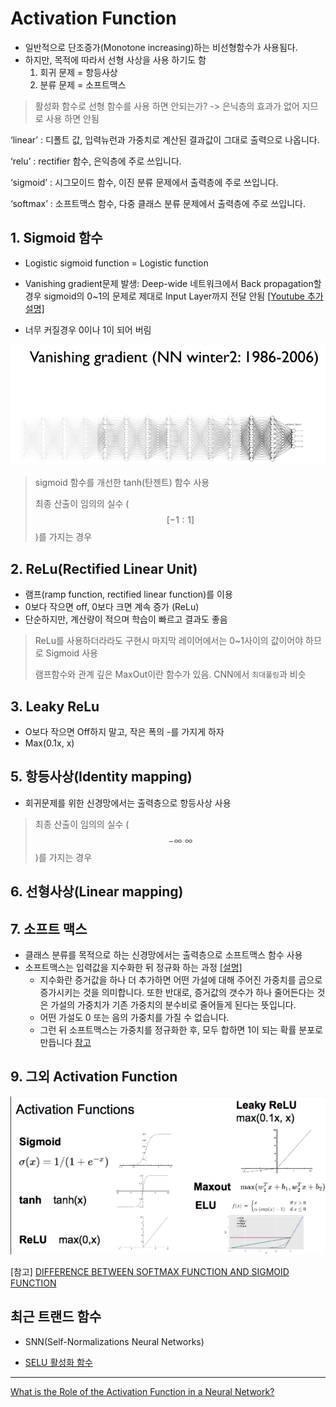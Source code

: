 # Activation Function

* 일반적으로 단조증가\(Monotone increasing\)하는 비선형함수가 사용됨다. 
* 하지만, 목적에 따라서 선형 사상을 사용 하기도 함
  1. 회귀 문제 = 항등사상 
  2. 분류 문제 = 소프트맥스 

> 활성화 함수로 선형 함수를 사용 하면 안되는가? -&gt;  은닉층의 효과가 없어 지므로 사용 하면 안됨

  


‘linear’ : 디폴트 값, 입력뉴런과 가중치로 계산된 결과값이 그대로 출력으로 나옵니다.

‘relu’ : rectifier 함수, 은익층에 주로 쓰입니다.

‘sigmoid’ : 시그모이드 함수, 이진 분류 문제에서 출력층에 주로 쓰입니다.

‘softmax’ : 소프트맥스 함수, 다중 클래스 분류 문제에서 출력층에 주로 쓰입니다.

## 

## 1. Sigmoid 함수

* Logistic sigmoid function = Logistic function

* Vanishing gradient문제 발생: Deep-wide 네트워크에서 Back propagation할경우 sigmoid의 0~1의 문제로 제대로 Input Layer까지 전달 안됨 [\[Youtube 추가설명\]](https://youtu.be/cKtg_fpw88c?t=7m9s)

* 너무 커질경우 0이나 1이 되어 버림 

![Vanishing gradien](/assets/vgpro.PNG)

> sigmoid 함수를 개선한 tanh\(탄젠트\) 함수 사용
>
> 최종 산출이 임의의 실수 \($$ [-1:1] $$\)를 가지는 경우

## 2. ReLu\(Rectified Linear Unit\)

* 램프\(ramp function, rectified linear function\)를 이용 
* 0보다 작으면 off, 0보다 크면 계속 증가 \(ReLu\)
* 단순하지만, 계산량이 적으며 학습이 빠르고 결과도 좋음 

> ReLu를 사용하더라라도 구현시 마지막 레이어에서는 0~1사이의 값이어야 하므로 Sigmoid 사용
>
> 램프함수와 관계 깊은 MaxOut이란 함수가 있음. CNN에서 `최대풀링`과 비슷

## 3. Leaky ReLu

* O보다 작으면 Off하지 말고, 작은 폭의 -를 가지게 하자  
* Max\(0.1x, x\)

## 5. 항등사상\(Identity mapping\)

* 회귀문제를 위한 신경망에서는 출력층으로 항등사상 사용

> 최종 산출이 임의의 실수 \($$ -\infty ~ \infty $$\)를 가지는 경우

## 6. 선형사상\(Linear mapping\)

## 7. 소프트 맥스

* 클래스 분류를 목적으로 하는 신경망에서는 출력층으로 소프트맥스 함수 사용 
* 소프트맥스는 입력값을 지수화한 뒤 정규화 하는 과정 [\[설명\]](https://tensorflowkorea.gitbooks.io/tensorflow-kr/content/g3doc/tutorials/mnist/beginners/)
  * 지수화란 증거값을 하나 더 추가하면 어떤 가설에 대해 주어진 가중치를 곱으로 증가시키는 것을 의미합니다. 또한 반대로, 증거값의 갯수가 하나 줄어든다는 것은 가설의 가중치가 기존 가중치의 분수비로 줄어들게 된다는 뜻입니다. 
  * 어떤 가설도 0 또는 음의 가중치를 가질 수 없습니다. 
  * 그런 뒤 소프트맥스는 가중치를 정규화한 후, 모두 합하면 1이 되는 확률 분포로 만듭니다 [참고](http://neuralnetworksanddeeplearning.com/chap3.html#softmax)

## 9. 그외 Activation Function

![](/assets/acode.PNG)

\[참고\] [DIFFERENCE BETWEEN SOFTMAX FUNCTION AND SIGMOID FUNCTION](http://dataaspirant.com/2017/03/07/difference-between-softmax-function-and-sigmoid-function/)





## 최근 트랜드 함수 




- ‪SNN(Self-Normalizations Neural Networks)

- [SELU 활성화 함수](https://github.com/shaohua0116/Activation-Visualization-Histogram/blob/master/README.md)

---

[What is the Role of the Activation Function in a Neural Network?](http://www.kdnuggets.com/2016/08/role-activation-function-neural-network.html)

